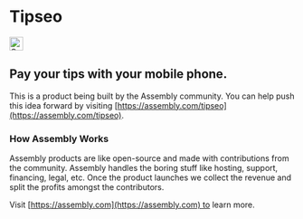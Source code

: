 # Tipseo

<a href="https://assembly.com/tipseo/bounties?utm_campaign=assemblage&utm_source=tipseo&utm_medium=repo_badge"><img src="https://asm-badger.herokuapp.com/tipseo/badges/tasks.svg" height="24px" alt="Open Tasks" /></a>

## Pay your tips with your mobile phone.

This is a product being built by the Assembly community. You can help push this idea forward by visiting [https://assembly.com/tipseo](https://assembly.com/tipseo).

### How Assembly Works

Assembly products are like open-source and made with contributions from the community. Assembly handles the boring stuff like hosting, support, financing, legal, etc. Once the product launches we collect the revenue and split the profits amongst the contributors.

Visit [https://assembly.com](https://assembly.com) to learn more.
